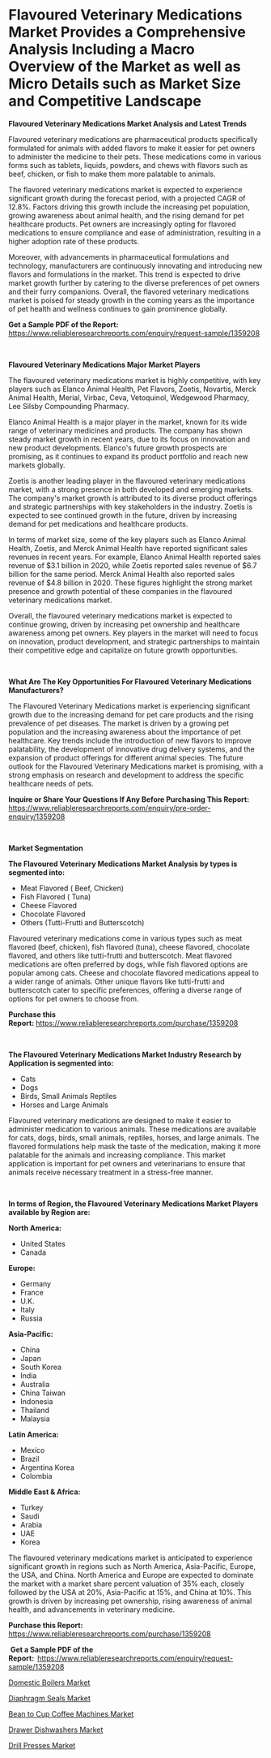 <p><h1>Flavoured Veterinary Medications Market Provides a Comprehensive Analysis Including a Macro Overview of the Market as well as Micro Details such as Market Size and Competitive Landscape</h1></p><p><strong>Flavoured Veterinary Medications Market Analysis and Latest Trends</strong></p>
<p><p>Flavoured veterinary medications are pharmaceutical products specifically formulated for animals with added flavors to make it easier for pet owners to administer the medicine to their pets. These medications come in various forms such as tablets, liquids, powders, and chews with flavors such as beef, chicken, or fish to make them more palatable to animals.</p><p>The flavored veterinary medications market is expected to experience significant growth during the forecast period, with a projected CAGR of 12.8%. Factors driving this growth include the increasing pet population, growing awareness about animal health, and the rising demand for pet healthcare products. Pet owners are increasingly opting for flavored medications to ensure compliance and ease of administration, resulting in a higher adoption rate of these products.</p><p>Moreover, with advancements in pharmaceutical formulations and technology, manufacturers are continuously innovating and introducing new flavors and formulations in the market. This trend is expected to drive market growth further by catering to the diverse preferences of pet owners and their furry companions. Overall, the flavored veterinary medications market is poised for steady growth in the coming years as the importance of pet health and wellness continues to gain prominence globally.</p></p>
<p><strong>Get a Sample PDF of the Report:&nbsp;</strong> <a href="https://www.reliableresearchreports.com/enquiry/request-sample/1359208">https://www.reliableresearchreports.com/enquiry/request-sample/1359208</a></p>
<p>&nbsp;</p>
<p><strong>Flavoured Veterinary Medications Major Market Players</strong></p>
<p><p>The flavoured veterinary medications market is highly competitive, with key players such as Elanco Animal Health, Pet Flavors, Zoetis, Novartis, Merck Animal Health, Merial, Virbac, Ceva, Vetoquinol, Wedgewood Pharmacy, Lee Silsby Compounding Pharmacy. </p><p>Elanco Animal Health is a major player in the market, known for its wide range of veterinary medicines and products. The company has shown steady market growth in recent years, due to its focus on innovation and new product developments. Elanco's future growth prospects are promising, as it continues to expand its product portfolio and reach new markets globally.</p><p>Zoetis is another leading player in the flavoured veterinary medications market, with a strong presence in both developed and emerging markets. The company's market growth is attributed to its diverse product offerings and strategic partnerships with key stakeholders in the industry. Zoetis is expected to see continued growth in the future, driven by increasing demand for pet medications and healthcare products.</p><p>In terms of market size, some of the key players such as Elanco Animal Health, Zoetis, and Merck Animal Health have reported significant sales revenues in recent years. For example, Elanco Animal Health reported sales revenue of $3.1 billion in 2020, while Zoetis reported sales revenue of $6.7 billion for the same period. Merck Animal Health also reported sales revenue of $4.8 billion in 2020. These figures highlight the strong market presence and growth potential of these companies in the flavoured veterinary medications market. </p><p>Overall, the flavoured veterinary medications market is expected to continue growing, driven by increasing pet ownership and healthcare awareness among pet owners. Key players in the market will need to focus on innovation, product development, and strategic partnerships to maintain their competitive edge and capitalize on future growth opportunities.</p></p>
<p>&nbsp;</p>
<p><strong>What Are The Key Opportunities For Flavoured Veterinary Medications Manufacturers?</strong></p>
<p><p>The Flavoured Veterinary Medications market is experiencing significant growth due to the increasing demand for pet care products and the rising prevalence of pet diseases. The market is driven by a growing pet population and the increasing awareness about the importance of pet healthcare. Key trends include the introduction of new flavors to improve palatability, the development of innovative drug delivery systems, and the expansion of product offerings for different animal species. The future outlook for the Flavoured Veterinary Medications market is promising, with a strong emphasis on research and development to address the specific healthcare needs of pets.</p></p>
<p><strong>Inquire or Share Your Questions If Any Before Purchasing This Report:</strong> <a href="https://www.reliableresearchreports.com/enquiry/pre-order-enquiry/1359208">https://www.reliableresearchreports.com/enquiry/pre-order-enquiry/1359208</a></p>
<p>&nbsp;</p>
<p><strong>Market Segmentation</strong></p>
<p><strong>The Flavoured Veterinary Medications Market Analysis by types is segmented into:</strong></p>
<p><ul><li>Meat Flavored ( Beef, Chicken)</li><li>Fish Flavored ( Tuna)</li><li>Cheese Flavored</li><li>Chocolate Flavored</li><li>Others (Tutti-Frutti and Butterscotch)</li></ul></p>
<p><p>Flavoured veterinary medications come in various types such as meat flavored (beef, chicken), fish flavored (tuna), cheese flavored, chocolate flavored, and others like tutti-frutti and butterscotch. Meat flavored medications are often preferred by dogs, while fish flavored options are popular among cats. Cheese and chocolate flavored medications appeal to a wider range of animals. Other unique flavors like tutti-frutti and butterscotch cater to specific preferences, offering a diverse range of options for pet owners to choose from.</p></p>
<p><strong>Purchase this Report:&nbsp;</strong><a href="https://www.reliableresearchreports.com/purchase/1359208">https://www.reliableresearchreports.com/purchase/1359208</a></p>
<p>&nbsp;</p>
<p><strong>The Flavoured Veterinary Medications Market Industry Research by Application is segmented into:</strong></p>
<p><ul><li>Cats</li><li>Dogs</li><li>Birds, Small Animals Reptiles</li><li>Horses and Large Animals</li></ul></p>
<p><p>Flavoured veterinary medications are designed to make it easier to administer medication to various animals. These medications are available for cats, dogs, birds, small animals, reptiles, horses, and large animals. The flavored formulations help mask the taste of the medication, making it more palatable for the animals and increasing compliance. This market application is important for pet owners and veterinarians to ensure that animals receive necessary treatment in a stress-free manner.</p></p>
<p>&nbsp;</p>
<p><strong>In terms of Region, the Flavoured Veterinary Medications Market Players available by Region are:</strong></p>
<p>
    <p> <strong> North America: </strong>
        <ul>
            <li>United States</li>
            <li>Canada</li>
        </ul>
        </p> 
    <p> <strong> Europe: </strong>
        <ul>
            <li>Germany</li>
            <li>France</li>
            <li>U.K.</li>
            <li>Italy</li>
            <li>Russia</li>
        </ul>
        </p> 
    <p> <strong> Asia-Pacific: </strong>
        <ul>
            <li>China</li>
            <li>Japan</li>
            <li>South Korea</li>
            <li>India</li>
            <li>Australia</li>
            <li>China Taiwan</li>
            <li>Indonesia</li>
            <li>Thailand</li>
            <li>Malaysia</li>
        </ul>
        </p> 
    <p> <strong> Latin America: </strong>
        <ul>
            <li>Mexico</li>
            <li>Brazil</li>
            <li>Argentina Korea</li>
            <li>Colombia</li>
        </ul>
        </p> 
    <p> <strong> Middle East & Africa: </strong>
        <ul>
            <li>Turkey</li>
            <li>Saudi</li>
            <li>Arabia</li>
            <li>UAE</li>
            <li>Korea</li>
        </ul>
    </p>
    </p>
<p><p>The flavoured veterinary medications market is anticipated to experience significant growth in regions such as North America, Asia-Pacific, Europe, the USA, and China. North America and Europe are expected to dominate the market with a market share percent valuation of 35% each, closely followed by the USA at 20%, Asia-Pacific at 15%, and China at 10%. This growth is driven by increasing pet ownership, rising awareness of animal health, and advancements in veterinary medicine.</p></p>
<p><strong>Purchase this Report: </strong><a href="https://www.reliableresearchreports.com/purchase/1359208">https://www.reliableresearchreports.com/purchase/1359208</a></p>
<p>&nbsp;<strong>Get a Sample PDF of the Report:&nbsp;&nbsp;</strong><a href="https://www.reliableresearchreports.com/enquiry/request-sample/1359208">https://www.reliableresearchreports.com/enquiry/request-sample/1359208</a></p>
<p><strong></strong></p>
<p><p><a href="https://medium.com/@bobbyrobinson56/domestic-boilers-market-size-market-outlook-and-market-forecast-2024-to-2031-1495b99c062f">Domestic Boilers Market</a></p><p><a href="https://medium.com/@bobbyrobinson56/diaphragm-seals-market-insights-into-market-cagr-market-trends-and-growth-strategies-860d132e1211">Diaphragm Seals Market</a></p><p><a href="https://medium.com/@christinascott1938/analyzing-bean-to-cup-coffee-machines-market-global-industry-perspective-and-forecast-2024-to-7fa5c7c19f03">Bean to Cup Coffee Machines Market</a></p><p><a href="https://medium.com/@bobbyrobinson56/drawer-dishwashers-market-report-reveals-the-latest-trends-and-growth-opportunities-of-this-market-ada91943c3f9">Drawer Dishwashers Market</a></p><p><a href="https://medium.com/@bobbyrobinson56/drill-presses-market-size-cagr-trends-2024-2030-7aa41ece18dc">Drill Presses Market</a></p></p>